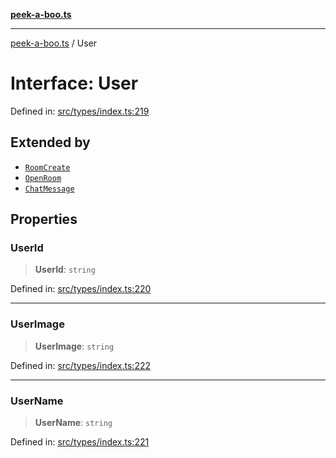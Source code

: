 [**peek-a-boo.ts**](../README.md)

***

[peek-a-boo.ts](../globals.md) / User

# Interface: User

Defined in: [src/types/index.ts:219](https://github.com/WinterSunset95/peek-a-boo.ts/blob/8815e721cff6128fa9f7e41ee6186f9acba0c30f/src/types/index.ts#L219)

## Extended by

- [`RoomCreate`](RoomCreate.md)
- [`OpenRoom`](OpenRoom.md)
- [`ChatMessage`](ChatMessage.md)

## Properties

### UserId

> **UserId**: `string`

Defined in: [src/types/index.ts:220](https://github.com/WinterSunset95/peek-a-boo.ts/blob/8815e721cff6128fa9f7e41ee6186f9acba0c30f/src/types/index.ts#L220)

***

### UserImage

> **UserImage**: `string`

Defined in: [src/types/index.ts:222](https://github.com/WinterSunset95/peek-a-boo.ts/blob/8815e721cff6128fa9f7e41ee6186f9acba0c30f/src/types/index.ts#L222)

***

### UserName

> **UserName**: `string`

Defined in: [src/types/index.ts:221](https://github.com/WinterSunset95/peek-a-boo.ts/blob/8815e721cff6128fa9f7e41ee6186f9acba0c30f/src/types/index.ts#L221)
